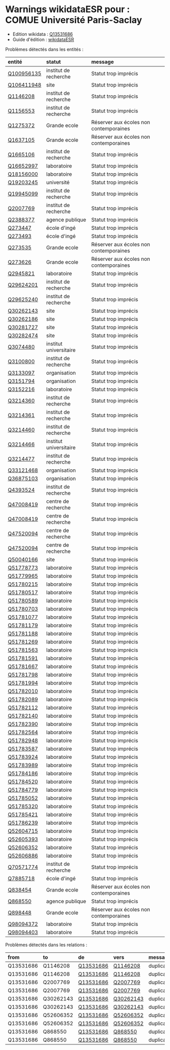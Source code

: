 Warnings wikidataESR pour : COMUE Université Paris-Saclay
================

- Edition wikidata : [Q13531686](https://www.wikidata.org/wiki/Q13531686)
- Guide d'édition : [wikidataESR](https://github.com/cpesr/wikidataESR/)



Problèmes détectés dans les entités :

|entité                                                 |statut                 |message                                |
|:------------------------------------------------------|:----------------------|:--------------------------------------|
|[Q100956135](https://www.wikidata.org/wiki/Q100956135) |institut de recherche  |Statut trop imprécis                   |
|[Q106411948](https://www.wikidata.org/wiki/Q106411948) |site                   |Statut trop imprécis                   |
|[Q1146208](https://www.wikidata.org/wiki/Q1146208)     |institut de recherche  |Statut trop imprécis                   |
|[Q1156553](https://www.wikidata.org/wiki/Q1156553)     |institut de recherche  |Statut trop imprécis                   |
|[Q1275372](https://www.wikidata.org/wiki/Q1275372)     |Grande ecole           |Réserver aux écoles non contemporaines |
|[Q1637105](https://www.wikidata.org/wiki/Q1637105)     |Grande ecole           |Réserver aux écoles non contemporaines |
|[Q1665106](https://www.wikidata.org/wiki/Q1665106)     |institut de recherche  |Statut trop imprécis                   |
|[Q16652997](https://www.wikidata.org/wiki/Q16652997)   |laboratoire            |Statut trop imprécis                   |
|[Q18156000](https://www.wikidata.org/wiki/Q18156000)   |laboratoire            |Statut trop imprécis                   |
|[Q19203245](https://www.wikidata.org/wiki/Q19203245)   |université             |Statut trop imprécis                   |
|[Q19945099](https://www.wikidata.org/wiki/Q19945099)   |institut de recherche  |Statut trop imprécis                   |
|[Q2007769](https://www.wikidata.org/wiki/Q2007769)     |institut de recherche  |Statut trop imprécis                   |
|[Q2388377](https://www.wikidata.org/wiki/Q2388377)     |agence publique        |Statut trop imprécis                   |
|[Q273447](https://www.wikidata.org/wiki/Q273447)       |école d'ingé           |Statut trop imprécis                   |
|[Q273493](https://www.wikidata.org/wiki/Q273493)       |école d'ingé           |Statut trop imprécis                   |
|[Q273535](https://www.wikidata.org/wiki/Q273535)       |Grande ecole           |Réserver aux écoles non contemporaines |
|[Q273626](https://www.wikidata.org/wiki/Q273626)       |Grande ecole           |Réserver aux écoles non contemporaines |
|[Q2945821](https://www.wikidata.org/wiki/Q2945821)     |laboratoire            |Statut trop imprécis                   |
|[Q29624201](https://www.wikidata.org/wiki/Q29624201)   |institut de recherche  |Statut trop imprécis                   |
|[Q29625240](https://www.wikidata.org/wiki/Q29625240)   |institut de recherche  |Statut trop imprécis                   |
|[Q30262143](https://www.wikidata.org/wiki/Q30262143)   |site                   |Statut trop imprécis                   |
|[Q30262186](https://www.wikidata.org/wiki/Q30262186)   |site                   |Statut trop imprécis                   |
|[Q30281727](https://www.wikidata.org/wiki/Q30281727)   |site                   |Statut trop imprécis                   |
|[Q30282474](https://www.wikidata.org/wiki/Q30282474)   |site                   |Statut trop imprécis                   |
|[Q3074480](https://www.wikidata.org/wiki/Q3074480)     |institut universitaire |Statut trop imprécis                   |
|[Q3100800](https://www.wikidata.org/wiki/Q3100800)     |institut de recherche  |Statut trop imprécis                   |
|[Q3133097](https://www.wikidata.org/wiki/Q3133097)     |organisation           |Statut trop imprécis                   |
|[Q3151794](https://www.wikidata.org/wiki/Q3151794)     |organisation           |Statut trop imprécis                   |
|[Q3152216](https://www.wikidata.org/wiki/Q3152216)     |laboratoire            |Statut trop imprécis                   |
|[Q3214360](https://www.wikidata.org/wiki/Q3214360)     |institut de recherche  |Statut trop imprécis                   |
|[Q3214361](https://www.wikidata.org/wiki/Q3214361)     |institut de recherche  |Statut trop imprécis                   |
|[Q3214460](https://www.wikidata.org/wiki/Q3214460)     |institut de recherche  |Statut trop imprécis                   |
|[Q3214466](https://www.wikidata.org/wiki/Q3214466)     |institut universitaire |Statut trop imprécis                   |
|[Q3214477](https://www.wikidata.org/wiki/Q3214477)     |institut de recherche  |Statut trop imprécis                   |
|[Q33121468](https://www.wikidata.org/wiki/Q33121468)   |organisation           |Statut trop imprécis                   |
|[Q36875103](https://www.wikidata.org/wiki/Q36875103)   |organisation           |Statut trop imprécis                   |
|[Q4393524](https://www.wikidata.org/wiki/Q4393524)     |institut de recherche  |Statut trop imprécis                   |
|[Q47008419](https://www.wikidata.org/wiki/Q47008419)   |centre de recherche    |Statut trop imprécis                   |
|[Q47008419](https://www.wikidata.org/wiki/Q47008419)   |centre de recherche    |Statut trop imprécis                   |
|[Q47520094](https://www.wikidata.org/wiki/Q47520094)   |centre de recherche    |Statut trop imprécis                   |
|[Q47520094](https://www.wikidata.org/wiki/Q47520094)   |centre de recherche    |Statut trop imprécis                   |
|[Q50040166](https://www.wikidata.org/wiki/Q50040166)   |site                   |Statut trop imprécis                   |
|[Q51778773](https://www.wikidata.org/wiki/Q51778773)   |laboratoire            |Statut trop imprécis                   |
|[Q51779965](https://www.wikidata.org/wiki/Q51779965)   |laboratoire            |Statut trop imprécis                   |
|[Q51780215](https://www.wikidata.org/wiki/Q51780215)   |laboratoire            |Statut trop imprécis                   |
|[Q51780517](https://www.wikidata.org/wiki/Q51780517)   |laboratoire            |Statut trop imprécis                   |
|[Q51780589](https://www.wikidata.org/wiki/Q51780589)   |laboratoire            |Statut trop imprécis                   |
|[Q51780703](https://www.wikidata.org/wiki/Q51780703)   |laboratoire            |Statut trop imprécis                   |
|[Q51781077](https://www.wikidata.org/wiki/Q51781077)   |laboratoire            |Statut trop imprécis                   |
|[Q51781179](https://www.wikidata.org/wiki/Q51781179)   |laboratoire            |Statut trop imprécis                   |
|[Q51781188](https://www.wikidata.org/wiki/Q51781188)   |laboratoire            |Statut trop imprécis                   |
|[Q51781269](https://www.wikidata.org/wiki/Q51781269)   |laboratoire            |Statut trop imprécis                   |
|[Q51781563](https://www.wikidata.org/wiki/Q51781563)   |laboratoire            |Statut trop imprécis                   |
|[Q51781591](https://www.wikidata.org/wiki/Q51781591)   |laboratoire            |Statut trop imprécis                   |
|[Q51781667](https://www.wikidata.org/wiki/Q51781667)   |laboratoire            |Statut trop imprécis                   |
|[Q51781798](https://www.wikidata.org/wiki/Q51781798)   |laboratoire            |Statut trop imprécis                   |
|[Q51781994](https://www.wikidata.org/wiki/Q51781994)   |laboratoire            |Statut trop imprécis                   |
|[Q51782010](https://www.wikidata.org/wiki/Q51782010)   |laboratoire            |Statut trop imprécis                   |
|[Q51782089](https://www.wikidata.org/wiki/Q51782089)   |laboratoire            |Statut trop imprécis                   |
|[Q51782112](https://www.wikidata.org/wiki/Q51782112)   |laboratoire            |Statut trop imprécis                   |
|[Q51782140](https://www.wikidata.org/wiki/Q51782140)   |laboratoire            |Statut trop imprécis                   |
|[Q51782390](https://www.wikidata.org/wiki/Q51782390)   |laboratoire            |Statut trop imprécis                   |
|[Q51782564](https://www.wikidata.org/wiki/Q51782564)   |laboratoire            |Statut trop imprécis                   |
|[Q51782948](https://www.wikidata.org/wiki/Q51782948)   |laboratoire            |Statut trop imprécis                   |
|[Q51783587](https://www.wikidata.org/wiki/Q51783587)   |laboratoire            |Statut trop imprécis                   |
|[Q51783924](https://www.wikidata.org/wiki/Q51783924)   |laboratoire            |Statut trop imprécis                   |
|[Q51783989](https://www.wikidata.org/wiki/Q51783989)   |laboratoire            |Statut trop imprécis                   |
|[Q51784186](https://www.wikidata.org/wiki/Q51784186)   |laboratoire            |Statut trop imprécis                   |
|[Q51784520](https://www.wikidata.org/wiki/Q51784520)   |laboratoire            |Statut trop imprécis                   |
|[Q51784779](https://www.wikidata.org/wiki/Q51784779)   |laboratoire            |Statut trop imprécis                   |
|[Q51785052](https://www.wikidata.org/wiki/Q51785052)   |laboratoire            |Statut trop imprécis                   |
|[Q51785320](https://www.wikidata.org/wiki/Q51785320)   |laboratoire            |Statut trop imprécis                   |
|[Q51785421](https://www.wikidata.org/wiki/Q51785421)   |laboratoire            |Statut trop imprécis                   |
|[Q51786239](https://www.wikidata.org/wiki/Q51786239)   |laboratoire            |Statut trop imprécis                   |
|[Q52604715](https://www.wikidata.org/wiki/Q52604715)   |laboratoire            |Statut trop imprécis                   |
|[Q52605393](https://www.wikidata.org/wiki/Q52605393)   |laboratoire            |Statut trop imprécis                   |
|[Q52606352](https://www.wikidata.org/wiki/Q52606352)   |laboratoire            |Statut trop imprécis                   |
|[Q52606886](https://www.wikidata.org/wiki/Q52606886)   |laboratoire            |Statut trop imprécis                   |
|[Q70571774](https://www.wikidata.org/wiki/Q70571774)   |institut de recherche  |Statut trop imprécis                   |
|[Q7885718](https://www.wikidata.org/wiki/Q7885718)     |école d'ingé           |Statut trop imprécis                   |
|[Q838454](https://www.wikidata.org/wiki/Q838454)       |Grande ecole           |Réserver aux écoles non contemporaines |
|[Q868550](https://www.wikidata.org/wiki/Q868550)       |agence publique        |Statut trop imprécis                   |
|[Q898448](https://www.wikidata.org/wiki/Q898448)       |Grande ecole           |Réserver aux écoles non contemporaines |
|[Q98094372](https://www.wikidata.org/wiki/Q98094372)   |laboratoire            |Statut trop imprécis                   |
|[Q98094403](https://www.wikidata.org/wiki/Q98094403)   |laboratoire            |Statut trop imprécis                   |


Problèmes détectés dans les relations :



|from      |to        |de                                                   |vers                                                 |message    |
|:---------|:---------|:----------------------------------------------------|:----------------------------------------------------|:----------|
|Q13531686 |Q1146208  |[Q13531686](https://www.wikidata.org/wiki/Q13531686) |[Q1146208](https://www.wikidata.org/wiki/Q1146208)   |duplicated |
|Q13531686 |Q1146208  |[Q13531686](https://www.wikidata.org/wiki/Q13531686) |[Q1146208](https://www.wikidata.org/wiki/Q1146208)   |duplicated |
|Q13531686 |Q2007769  |[Q13531686](https://www.wikidata.org/wiki/Q13531686) |[Q2007769](https://www.wikidata.org/wiki/Q2007769)   |duplicated |
|Q13531686 |Q2007769  |[Q13531686](https://www.wikidata.org/wiki/Q13531686) |[Q2007769](https://www.wikidata.org/wiki/Q2007769)   |duplicated |
|Q13531686 |Q30262143 |[Q13531686](https://www.wikidata.org/wiki/Q13531686) |[Q30262143](https://www.wikidata.org/wiki/Q30262143) |duplicated |
|Q13531686 |Q30262143 |[Q13531686](https://www.wikidata.org/wiki/Q13531686) |[Q30262143](https://www.wikidata.org/wiki/Q30262143) |duplicated |
|Q13531686 |Q52606352 |[Q13531686](https://www.wikidata.org/wiki/Q13531686) |[Q52606352](https://www.wikidata.org/wiki/Q52606352) |duplicated |
|Q13531686 |Q52606352 |[Q13531686](https://www.wikidata.org/wiki/Q13531686) |[Q52606352](https://www.wikidata.org/wiki/Q52606352) |duplicated |
|Q13531686 |Q868550   |[Q13531686](https://www.wikidata.org/wiki/Q13531686) |[Q868550](https://www.wikidata.org/wiki/Q868550)     |duplicated |
|Q13531686 |Q868550   |[Q13531686](https://www.wikidata.org/wiki/Q13531686) |[Q868550](https://www.wikidata.org/wiki/Q868550)     |duplicated |

